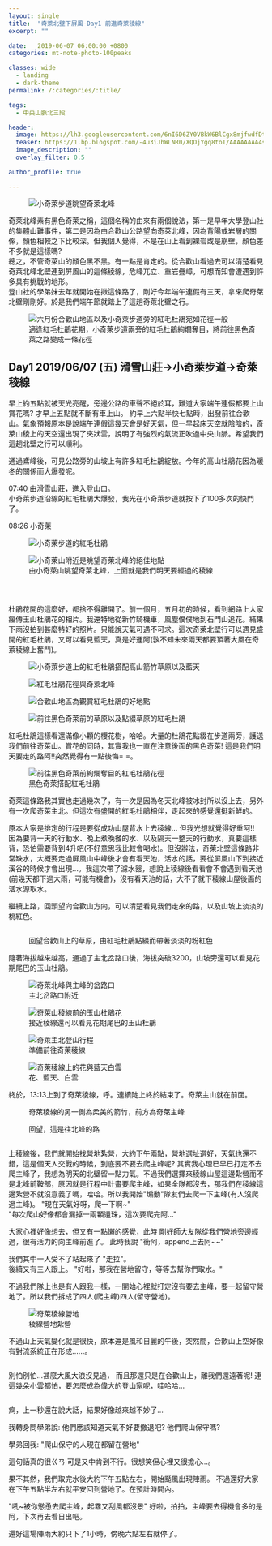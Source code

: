 ```yaml
---
layout: single
title:  "奇萊北壁下屏風-Day1 前進奇萊稜線"
excerpt: ""

date:   2019-06-07 06:00:00 +0800
categories: mt-note-photo-100peaks

classes: wide
  - landing
  - dark-theme
permalink: /:categories/:title/

tags:
  - 中央山脈北三段

header:
  image: https://lh3.googleusercontent.com/6nI6D6ZY0VBkW6BlCgx8mjfwdfDtOvhPQWN5GD8MlLoK7BsayTpOxSO7EvWfkc6xYgQU_nyhYiuAjPJOBAk=w2000-h1080
  teaser: https://1.bp.blogspot.com/-4u3iJhWLNR0/XQOjYgq8toI/AAAAAAAA4sw/0RRlXAOZIZ0bkDU1kwsN-hvRwKuXIUG2gCLcBGAs/s640/_MG_1427.JPG
  image_description: ""
  overlay_filter: 0.5

author_profile: true

---
```


<figure style="width: 40%" class="align-right">
  <img src="https://1.bp.blogspot.com/-Y0V0I2Si0-0/XQEKQ99Dj_I/AAAAAAAA4rg/0ftCsy8IzcIhqov4N7hwggAWXSOfzyllACLcBGAs/s640/_MG_1322.JPG" alt="小奇萊步道眺望奇萊北峰">
  <figcaption>  </figcaption>
</figure> 

奇萊北峰素有黑色奇萊之稱，這個名稱的由來有兩個說法，第一是早年大學登山社的集體山難事件，第二是因為由合歡山公路望向奇萊北峰，因為背陽或岩層的關係，顏色相較之下比較深。但我個人覺得，不是在山上看到裸岩或是崩壁，顏色差不多就是這樣嗎?  
總之，不管奇萊山的顏色黑不黑。有一點是肯定的。從合歡山看過去可以清楚看見奇萊北峰北壁連到屏風山的這條稜線，危峰兀立、重岩疊嶂，可想而知會遭遇到許多具有挑戰的地形。  
登山社的學弟妹去年就開始在揪這條路了，剛好今年端午連假有三天，拿來爬奇萊北壁剛剛好。於是我們端午節就踏上了這趟奇萊北壁之行。  



<figure style="width: 90%" class="align-center">
  <img src="https://1.bp.blogspot.com/-4u3iJhWLNR0/XQOjYgq8toI/AAAAAAAA4sw/0RRlXAOZIZ0bkDU1kwsN-hvRwKuXIUG2gCLcBGAs/s1600/_MG_1427.JPG" alt="六月份合歡山地區以及小奇萊步道旁的紅毛杜鵑宛如花徑一般">
  <figcaption> 適逢紅毛杜鵑花期，小奇萊步道兩旁的紅毛杜鵑絢爛奪目，將前往黑色奇萊之路變成一條花徑 </figcaption>
</figure> 

## Day1 2019/06/07 (五) 滑雪山莊->小奇萊步道->奇萊稜線


早上約五點就被天光亮醒，旁邊公路的車聲不絕於耳，難道大家端午連假都要上山賞花嗎? 才早上五點就不斷有車上山。
約早上六點半快七點時，出發前往合歡山。氣象預報原本是說端午連假這幾天會是好天氣，但一早起床天空就陰陰的，奇萊山稜上的天空還出現了夾狀雲，說明了有強烈的氣流正吹過中央山脈。希望我們這趟北壁之行可以順利。

通過鳶峰後，可見公路旁的山坡上有許多紅毛杜鵑綻放。今年的高山杜鵑花因為暖冬的關係而大爆發呢。  

07:40 由滑雪山莊，進入登山口。  
小奇萊步道沿線的紅毛杜鵑大爆發，我光在小奇萊步道就按下了100多次的快門了。

08:26 小奇萊  

<figure class="align-center">
  <img src="https://1.bp.blogspot.com/-VKt63dElJdM/XQEKCwQf1uI/AAAAAAAA4rY/HRwLKf4r46A7XYyqgw3HNepoV-oaWUiiwCLcBGAs/s1600/_MG_1311.JPG" alt="小奇萊步道的紅毛杜鵑">
  <figcaption>  </figcaption>
</figure> 

<figure class="align-center">
  <img src="https://1.bp.blogspot.com/-Y0V0I2Si0-0/XQEKQ99Dj_I/AAAAAAAA4rg/0ftCsy8IzcIhqov4N7hwggAWXSOfzyllACLcBGAs/s1600/_MG_1322.JPG" alt="小奇萊山附近是眺望奇萊北峰的絕佳地點">
  <figcaption> 由小奇萊山眺望奇萊北峰，上面就是我們明天要經過的稜線 </figcaption>
</figure> 

<figure class="align-center">
  <img src="https://1.bp.blogspot.com/-3dYEKkN6UBI/XQELbFVkTcI/AAAAAAAA4r0/NLaVQEdB-y4Emq7oUmMHxql47FVLg38egCLcBGAs/s1600/_MG_1324.JPG" alt="">
  <figcaption>  </figcaption>
</figure> 

<figure class="align-center">
  <img src="https://1.bp.blogspot.com/-cB7K9rDBSBw/XQELdVuarrI/AAAAAAAA4r4/-tkjDTtjv1cyWdgDRzSWOI5QPkJgJHHeQCLcBGAs/s1600/_MG_1325.JPG" alt="">
  <figcaption>  </figcaption>
</figure>

<figure class="align-center">
  <img src="https://1.bp.blogspot.com/-NwznrWNXUgU/XQEKMU0H83I/AAAAAAAA4rc/_td1ODRENEYYtaY_bRuDSOTTEPpODX8EACLcBGAs/s1600/_MG_1315.JPG" alt="">
  <figcaption>  </figcaption>
</figure>

杜鵑花開的這麼好，都捨不得離開了。前一個月，五月初的時候，看到網路上大家瘋傳玉山杜鵑花的相片。我還特地從新竹騎機車，風塵僕僕地到石門山追花。結果下雨沒拍到甚麼特好的照片。只能說天氣可遇不可求。這次奇萊北壁行可以遇見盛開的紅毛杜鵑，又可以看見藍天，真是好運阿(孰不知未來兩天都要頂著大風在奇萊稜線上奮鬥)。

<figure class="align-center">
  <img src="https://1.bp.blogspot.com/-k2eRnyiDptw/XQOkBplxZRI/AAAAAAAA4s4/oTKWUWCmUSMdlSrBDBwBFoXPXyeEyUjbACLcBGAs/s1600/_MG_1399.JPG" alt="小奇萊步道上的紅毛杜鵑搭配高山箭竹草原以及藍天">
  <figcaption>  </figcaption>
</figure>

<figure class="align-center">
  <img src="https://1.bp.blogspot.com/-ztvpP_xFW9M/XQJcmRznVCI/AAAAAAAA4sI/j-K-yljTBIwNHCpDUP0reChPvXLY83zOQCLcBGAs/s1600/_MG_1368.JPG" alt="紅毛杜鵑花徑與奇萊北峰">
  <figcaption>  </figcaption>
</figure>


<figure class="align-center">
  <img src="https://1.bp.blogspot.com/-SkLBZlQCE8o/XQJcixIe0AI/AAAAAAAA4sE/Mvrl5xuJ-wEEDLFdm0SU5eNWKVKPfshxQCLcBGAs/s1600/_MG_1381.JPG" alt="合歡山地區為觀賞紅毛杜鵑的好地點">
  <figcaption>  </figcaption>
</figure>

<figure class="align-center">
  <img src="https://1.bp.blogspot.com/-x77Y3LgO_Ec/XQJcrc-lHAI/AAAAAAAA4sM/ZlV4NY9LMw4BXCm1rcd_xJlPjKQq9U-KQCLcBGAs/s1600/_MG_1402.JPG" alt="前往黑色奇萊前的草原以及點綴草原的紅毛杜鵑">
  <figcaption>  </figcaption>
</figure>

紅毛杜鵑這樣看還滿像小顆的櫻花樹，哈哈。大量的杜鵑花點綴在步道兩旁，護送我們前往奇萊山。賞花的同時，其實我也一直在注意後面的黑色奇萊! 這是我們明天要走的路阿!!突然覺得有一點後悔= =。

<figure class="align-center">
  <img src="https://1.bp.blogspot.com/-4u3iJhWLNR0/XQOjYgq8toI/AAAAAAAA4sw/0RRlXAOZIZ0bkDU1kwsN-hvRwKuXIUG2gCLcBGAs/s1600/_MG_1427.JPG" alt="前往黑色奇萊前絢爛奪目的紅毛杜鵑花徑">
  <figcaption> 黑色奇萊搭配紅毛杜鵑 </figcaption>
</figure>

奇萊這條路我其實也走過幾次了，有一次是因為冬天北峰被冰封所以沒上去，另外有一次爬奇萊主北。但這次有盛開的紅毛杜鵑相伴，走起來的感覺還挺新鮮的。  

原本大家是排定的行程是要從成功山屋背水上去稜線...
但我光想就覺得好重阿!! 因為要背一天的行動水、晚上煮晚餐的水、以及隔天一整天的行動水，真要這樣背，恐怕需要背到4升吧(不好意思我比較會喝水)。但沒辦法，奇萊北壁這條路非常缺水，大概要走過屏風山中峰後才會有看天池，活水的話，要從屏風山下到接近溪谷的時候才會出現...。我這次帶了濾水器，想說上稜線後看看會不會遇到看天池(前幾天都下過大雨，可能有機會)，沒有看天池的話，大不了就下稜線山屋後面的活水源取水。  

繼續上路，回頭望向合歡山方向，可以清楚看見我們走來的路，以及山坡上淡淡的桃紅色。  

<figure class="align-center">
  <img src="https://1.bp.blogspot.com/-EGX26QniVcY/XQO0CgI7tTI/AAAAAAAA4tE/y1LYQpQsTlAE-SUeZJPyWjR5b7NM1LmPwCLcBGAs/s1600/_MG_1431.JPG" alt="">
  <figcaption>  </figcaption>
</figure>

<figure class="align-center">
  <img src="https://1.bp.blogspot.com/-wZpB-VUugGg/XQO0IaLYj3I/AAAAAAAA4tI/hBs2NgJvSmcClo98-oaEBJ8BVV5L2Q53wCLcBGAs/s1600/_MG_1435.JPG" alt="">
  <figcaption> 回望合歡山上的草原，由紅毛杜鵑點綴而帶著淡淡的粉紅色 </figcaption>
</figure>

隨著海拔越來越高，通過了主北岔路口後，海拔突破3200，山坡旁還可以看見花期尾巴的玉山杜鵑。

<figure class="align-center">
  <img src="https://1.bp.blogspot.com/-2ajK91Q8Wsw/XQO28gsl4sI/AAAAAAAA4tY/sreh08Xg5N4um-NN3kqY0XBOq52Xtn5PwCLcBGAs/s1600/_MG_1437.JPG" alt="奇萊北峰與主峰的岔路口">
  <figcaption> 主北岔路口附近 </figcaption>
</figure>

<figure class="align-center">
  <img src="https://1.bp.blogspot.com/-CI82aNpsypU/XQO20GhCarI/AAAAAAAA4tU/4AJRYTPdY1smpXR3gSH_6eYQ1aSYcwhBACLcBGAs/s1600/_MG_1454.JPG" alt="奇萊山稜線前的玉山杜鵑花">
  <figcaption> 接近稜線還可以看見花期尾巴的玉山杜鵑 </figcaption>
</figure>

<figure class="align-center">
  <img src="https://1.bp.blogspot.com/-KfnQYfNtNbM/XQO2-Ih7WTI/AAAAAAAA4tc/TyHhR4BQdPcDs3_nFuMdPv6LeOXV1mlSgCLcBGAs/s1600/_MG_1465.JPG" alt="奇萊主北登山行程">
  <figcaption> 準備前往奇萊稜線 </figcaption>
</figure>

<figure class="align-center">
  <img src="https://1.bp.blogspot.com/-eGotxYm99BQ/XQO3C_F0AeI/AAAAAAAA4tg/7Kh1nJMVCjslA4IjBDGgNszjb-4fCO3jQCLcBGAs/s1600/_MG_1470.JPG" alt="奇萊稜線上的花與藍天白雲">
  <figcaption> 花、藍天、白雲 </figcaption>
</figure>

終於，13:13上到了奇萊稜線，呼。連續陡上終於結束了。奇萊主山就在前面。  

<figure class="align-center">
  <img src="https://1.bp.blogspot.com/-xVOt82Xrryg/XQO38B9mZjI/AAAAAAAA4t0/bfaXMVNeZQwt1Ajcs-IvD8EXlf8PdXAPACLcBGAs/s1600/_MG_1473.JPG" alt="">
  <figcaption> 奇萊稜線的另一側為柔美的箭竹，前方為奇萊主峰 </figcaption>
</figure>

<figure class="align-center">
  <img src="https://1.bp.blogspot.com/-h7PiBrSvG0s/XQO4Aovv6NI/AAAAAAAA4t8/8Avuz0nMByQ-TdXHqOm_pUjlu4cSkB0XwCLcBGAs/s1600/_MG_1477.JPG" alt="">
  <figcaption> 回望，這是往北峰的路 </figcaption>
</figure>

<figure class="align-center">
  <img src="https://1.bp.blogspot.com/-v4I8AHk9KfU/XQO4AJzDWNI/AAAAAAAA4t4/5LlS-Fy9kRwinhGj_pi7oexvHOa6RpLpACLcBGAs/s1600/_MG_1479.JPG" alt="">
  <figcaption>  </figcaption>
</figure>

上稜線後，我們就開始找營地紮營，大約下午兩點，營地選址選好，天氣也還不錯，這是個天人交戰的時候，到底要不要去爬主峰呢? 其實我心理已早已打定不去爬主峰了，我想為明天的北壁留一點力氣。不過我們選擇來稜線山屋這邊紮營而不是北峰前鞍部，原因就是行程中計畫要爬主峰，如果全隊都沒去，那我們在稜線這邊紮營不就沒意義了嗎，哈哈。所以我開始"煽動"隊友們去爬一下主峰(有人沒爬過主峰)。
\"現在天氣好呀，爬一下啊~\"  
\"每次爬山好像都會漏掉一兩顆遺珠，這次要爬完阿...\"  

大家心裡好像想去，但又有一點懶的感覺，此時
剛好師大友隊從我們營地旁邊經過，很有活力的向主峰前進了。
此時我說
\"衝阿，append上去阿~~\"  

我們其中一人受不了站起來了
"走拉"。  
後續又有三人跟上。
"好啦，那我在營地留守，等等去幫你們取水。"  

不過我們隊上也是有人跟我一樣，一開始心裡就打定沒有要去主峰，要一起留守營地了。所以我們拆成了四人(爬主峰)四人(留守營地)。


<figure class="align-center">
  <img src="https://1.bp.blogspot.com/-g_ga1wkfdS4/XQO-ITPW7pI/AAAAAAAA4u0/goMJFDkbNYYSxMaLJh-s1xaUymLxWzeOACLcBGAs/s1600/_MG_1488.JPG" alt="奇萊稜線營地">
  <figcaption> 稜線營地紮營 </figcaption>
</figure>

不過山上天氣變化就是很快，原本還是風和日麗的午後，突然間，合歡山上空好像有對流系統正在形成......。  

<figure class="align-center">
  <img src="https://1.bp.blogspot.com/-66MdF9DoltQ/XQO77gLNoAI/AAAAAAAA4uQ/w19gfH4nNQ4-2vFE8PRnzks2UhOryVbmACLcBGAs/s1600/_MG_1483.JPG" alt="">
  <figcaption>  </figcaption>
</figure>

別怕別怕...甚麼大風大浪沒見過，
而且那還只是在合歡山上，離我們還遠著呢!
連這幾朵小雲都怕，要怎麼成為偉大的登山家呢，哇哈哈... 

<figure class="align-center">
  <img src="https://1.bp.blogspot.com/-TnPGA8RJyZs/XQO8ddfRxbI/AAAAAAAA4uo/EsNLBJFc3uQAyatJv8XFAha1mSWdOb0-gCLcBGAs/s1600/_MG_1499.JPG" alt="">
  <figcaption>  </figcaption>
</figure>

痾，上一秒還在說大話，結果好像越來越不妙了...

我轉身問學弟說:
他們應該知道天氣不好要撤退吧?
他們爬山保守嗎?

學弟回我:
"爬山保守的人現在都留在營地"

這句話真的很ㄍㄢ
可是又中肯到不行。很想笑但心裡又很擔心...。

果不其然，我們取完水後大約下午五點左右，開始颳風出現陣雨。
不過還好大家在下午五點半左右就平安回到營地了。在預計時間內。

"吼~被你慫恿去爬主峰，起霧又刮風都沒景"
好啦，拍拍，主峰要去得機會多的是阿，下次再去看日出吧。

還好這場陣雨大約只下了1小時，傍晚六點左右就停了。

<figure class="align-center">
  <img src="https://1.bp.blogspot.com/-UNecRCJ2-fk/XQPAI-PFjPI/AAAAAAAA4vA/al1MTeAHCvcVLnu7PEpE8W2pHmmqueFtACLcBGAs/s1600/_MG_1510.JPG" alt="">
  <figcaption>  </figcaption>
</figure>
